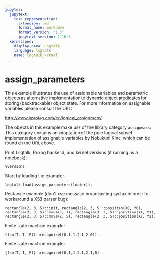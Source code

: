 ```yaml
---
jupyter:
  jupytext:
    text_representation:
      extension: .md
      format_name: markdown
      format_version: '1.3'
      jupytext_version: 1.16.6
  kernelspec:
    display_name: Logtalk
    language: logtalk
    name: logtalk_kernel
---
```


<!--
________________________________________________________________________

This file is part of Logtalk <https://logtalk.org/>  
SPDX-FileCopyrightText: 1998-2025 Paulo Moura <pmoura@logtalk.org>  
SPDX-License-Identifier: Apache-2.0

Licensed under the Apache License, Version 2.0 (the "License");
you may not use this file except in compliance with the License.
You may obtain a copy of the License at

    http://www.apache.org/licenses/LICENSE-2.0

Unless required by applicable law or agreed to in writing, software
distributed under the License is distributed on an "AS IS" BASIS,
WITHOUT WARRANTIES OR CONDITIONS OF ANY KIND, either express or implied.
See the License for the specific language governing permissions and
limitations under the License.
________________________________________________________________________
-->

# assign_parameters

This example illustrates the use of assignable variables and parametric 
objects as alternative implementation to dynamic object predicates for
storing (backtrackable) object state. For more information on assignable 
variables please consult the URL:

http://www.kprolog.com/en/logical_assignment/

The objects in this example make use of the library category `assignvars`.
This category contains an adaptation of the pure logical subset implementation
of assignable variables by Nobukuni Kino, which can be found on the URL above.

Print Logtalk, Prolog backend, and kernel versions (if running as a notebook):

```logtalk
%versions
```

Start by loading the example:

```logtalk
logtalk_load(assign_parameters(loader)).
```

Rectangle example (don't use message broadcasting syntax in order to workaround a XSB parser bug):

```logtalk
rectangle(2, 3, S)::init, rectangle(2, 3, S)::position(X0, Y0), rectangle(2, 3, S)::move(3, 7), rectangle(2, 3, S)::position(X1, Y1), rectangle(2, 3, S)::move(2, 5), rectangle(2, 3, S)::position(X2, Y2).
```

<!--
X0 = 0, Y0 = 0, X1 = 3, Y1 = 7, X2 = 2, Y2 = 5.
-->

Finite state machine example:

```logtalk
{fsm(T, I, F)}::recognise([0,1,1,2,1,2,0]).
```

<!--
red-0-red
red-1-green
green-1-yellow
yellow-2-red
red-1-green
green-2-red
red-0-red

T = [red-0-red, red-1-green, red-2-red, yellow-0-red, yellow-1-green, yellow-2-red, green-0-yellow, ... -... -yellow, ... -...],
I = red,
F = [red]. 
-->

Finite state machine example:

```logtalk
{fsm(T, I, F)}::recognise([0,1,1,2,1,2,1,0]).
```

<!--
red-0-red
red-1-green
green-1-yellow
yellow-2-red
red-1-green
green-2-red
red-1-green
green-0-yellow
backtracking...
backtracking...
backtracking...
backtracking...
backtracking...
backtracking...
backtracking...
backtracking...

false.
-->
